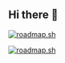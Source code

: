 ## Hi there 👋

<a href="https://roadmap.sh"><img src="https://roadmap.sh/card/tall/6542db204352f418f807d444?variant=dark&roadmaps=backend%2Ccpp" alt="roadmap.sh"/></a>

[![roadmap.sh](https://roadmap.sh/card/tall/6542db204352f418f807d444?variant=dark&roadmaps=backend%2Ccpp)](https://roadmap.sh)

<!--
**Init0ne/Init0ne** is a ✨ _special_ ✨ repository because its `README.md` (this file) appears on your GitHub profile.

Here are some ideas to get you started:

- 🔭 I’m currently working on ...
- 🌱 I’m currently learning ...
- 👯 I’m looking to collaborate on ...
- 🤔 I’m looking for help with ...
- 💬 Ask me about ...
- 📫 How to reach me: ...
- 😄 Pronouns: ...
- ⚡ Fun fact: ...
-->
